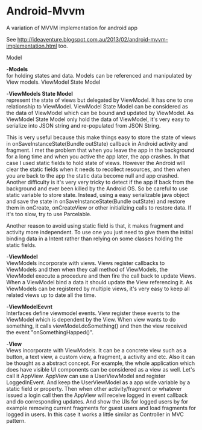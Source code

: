 Android-Mvvm
============

A variation of MVVM implementation for android app

See http://ideaventure.blogspot.com.au/2013/02/android-mvvm-implementation.html too.

Model

-<b>Models</b><br/>
for holding states and data. Models can be referenced and manipulated by View models.
ViewModel State Model

-<b>ViewModels State Model</b><br/>
represent the state of views but delegated by ViewModel. It has one to one relationship to ViewModel. ViewModel State Model can be considered as the data of ViewModel which can be bound and updated by ViewModel. As ViewModel State Model only hold the data of ViewModel, it's very easy to serialize into JSON string and re-populated from JSON String.

This is very useful because this make things easy to store the state of views in onSaveInstanceState(Bundle outState) callback in Android activity and fragment. I met the problem that when you leave the app in the background for a long time and when you active the app later, the app crashes. In that case I used static fields to hold state of views. However the Android will clear the static fields when it needs to recollect resources, and then when you are back to the app the static data become null and app crashed. Another difficulty is it's very very tricky to detect if the app if back from the background and ever been killed by the Android OS. So be careful to use static variable to store state. Instead, using a easy serializable java object and save the state in onSaveInstanceState(Bundle outState) and restore them in onCreate, onCreateView or other initializing calls to restore data. If it's too slow, try to use Parcelable.

Another reason to avoid using static field is that, it makes fragment and activity more independent. To use one you just need to give them the initial binding data in a Intent rather than relying on some classes holding the static fields.

-<b>ViewModel</b><br/>
ViewModels incorporate with views. Views register callbacks to ViewModels and then when they call method of ViewModels, the ViewModel execute a procedure and then fire the call back to update Views. When a ViewModel bind a data it should update the View referencing it.
As ViewModels can be registered by multiple views, it's very easy to keep all related views up to date all the time.

-<b>ViewModelEevnt</b><br/>
Interfaces define viewmodel events. View register these events to the ViewModel which is dependent by the View. When view wants to do something, it calls viewModel.doSomething() and then the view received the event "onSomethingHapped()". 

-<b>View</b><br/>
Views incorporate with ViewModels. It can be a concrete view such as a button, a text view, a custom view, a fragment, a activity and etc. Also it can be thought as a abstract concept. For example, the whole application which does have visible UI components can be considered as a view as well. Let's call it AppView. AppView can use a UserViewModel and register LoggedInEvent. And keep the UserViewModel as a app wide variable by a static field or property. Then when other activity/fragment or whatever issued a login call then the AppView will receive logged in event callback and do corresponding updates. And show the UIs for logged users by for example removing current fragments for guest users and load fragments for logged in users. In this case it works a little similar as Controller in MVC pattern.
